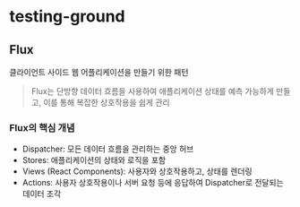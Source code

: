 # testing-ground

## Flux
클라이언트 사이드 웹 어플리케이션을 만들기 위한 패턴

> Flux는 단방향 데이터 흐름을 사용하여 애플리케이션 상태를 예측 가능하게 만들고, 이를 통해 복잡한 상호작용을 쉽게 관리

### Flux의 핵심 개념

- Dispatcher: 모든 데이터 흐름을 관리하는 중앙 허브
- Stores: 애플리케이션의 상태와 로직을 포함
- Views (React Components): 사용자와 상호작용하고, 상태를 렌더링
- Actions: 사용자 상호작용이나 서버 요청 등에 응답하여 Dispatcher로 전달되는 데이터 조각